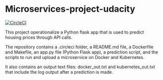 # Microservices-project-udacity
[![CircleCI](https://circleci.com/gh/ibejalon/microservices-project-uda.svg?style=svg)](https://circleci.com/gh/ibejalon/microservices-project-uda)

This project operationalize a Python flask app that is used to predict housing prices through API calls.

The repository contains a .circleci folder, a README.md file, a Dockerfile and Makefile, an app.py file (Python Flask app), a prediction script, and the scripts to run and upload a microservice on Docker and Kubernetes.

It also contains an output text files: docker_out.txt and kubernetes_out.txt that include the log output after a prediction is made.
